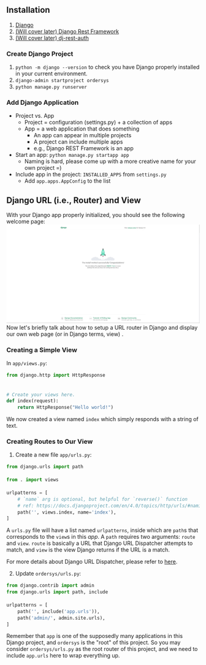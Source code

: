 ## Installation

1. [Django](https://docs.djangoproject.com/en/4.0/topics/install/#installing-official-release)
2. [(Will cover later) Django Rest Framework](https://www.django-rest-framework.org/#installation)
3. [(Will cover later) dj-rest-auth](https://dj-rest-auth.readthedocs.io/en/latest/installation.html)

### Create Django Project

1. `python -m django --version` to check you have Django properly installed in your current environment.
2. `django-admin startproject ordersys`
3. `python manage.py runserver`

### Add Django Application

* Project vs. App
    * Project = configuration (settings.py) + a collection of apps
    * App = a web application that does something
        * An app can appear in multiple projects
        * A project can include multiple apps
        * e.g., Django REST Framework is an app
* Start an app: `python manage.py startapp app`
    * Naming is hard, please come up with a more creative name for your own project =)
* Include app in the project: `INSTALLED_APPS` from `settings.py`
    * Add `app.apps.AppConfig` to the list

## Django URL (i.e., Router) and View

With your Django app properly initialized, you should see the following welcome page:
![](attachments/Pasted%20image%2020220519160407.png)
Now let's briefly talk about how to setup a URL router in Django and display our own web page (or in Django terms, view)
.

### Creating a Simple View

In `app/views.py`:

```python
from django.http import HttpResponse


# Create your views here.
def index(request):
    return HttpResponse("Hello world!")
```

We now created a view named `index` which simply responds with a string of text.

### Creating Routes to Our View

1. Create a new file `app/urls.py`:

```python
from django.urls import path

from . import views

urlpatterns = [
    # `name` arg is optional, but helpful for `reverse()` function
    # ref: https://docs.djangoproject.com/en/4.0/topics/http/urls/#naming-url-patterns
    path('', views.index, name='index'),
]
```

A `urls.py` file will have a list named `urlpatterns`, inside which are `path`s that corresponds to the `view`s in
this *app*. A `path` requires two arguments: `route` and `view`. `route` is basically a URL that Django URL Dispatcher
attempts to match, and `view` is the view Django returns if the URL is a match.

For more details about Django URL Dispatcher, please refer
to [here](https://docs.djangoproject.com/en/4.0/topics/http/urls/).

2. Update `ordersys/urls.py`:

```python
from django.contrib import admin
from django.urls import path, include

urlpatterns = [
    path('', include('app.urls')),
    path('admin/', admin.site.urls),
]
```

Remember that `app` is one of the supposedly many applications in this Django project, and `ordersys` is the "root" of
this project. So you may consider `ordersys/urls.py` as the root router of this project, and we need to
include `app.urls` here to wrap everything up.